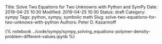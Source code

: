 Title: Solve Two Equations for Two Unknowns with Python and SymPy
Date: 2019-04-25 10:30
Modified: 2019-04-25 10:30
Status: draft
Category: sympy
Tags: python, sympy, symbolic math
Slug: solve-two-equations-for-two-unknows-with-python
Authors: Peter D. Kazarinoff

{% notebook ../code/sympy/sympy_solving_equations-polymer-density-problem-different-values.ipynb %}
